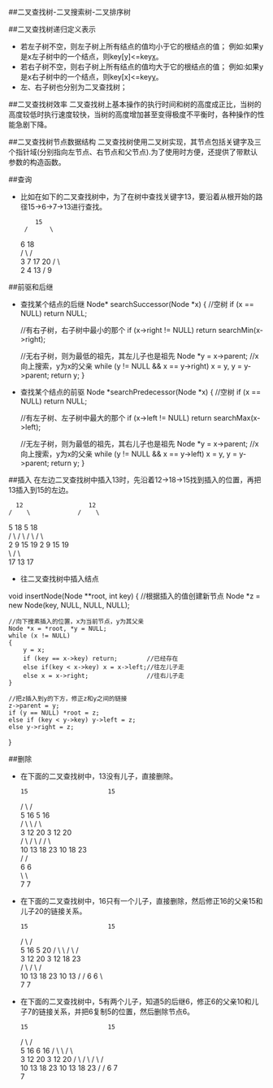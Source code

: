 ##二叉查找树-二叉搜索树-二叉排序树

##二叉查找树递归定义表示
- 若左子树不空，则左子树上所有结点的值均小于它的根结点的值；
	例如:如果y是x左子树中的一个结点，则key[y]<=key[x](关键字的存储方式)。
- 若右子树不空，则右子树上所有结点的值均大于它的根结点的值；
	例如:如果y是x右子树中的一个结点，则key[x]<=key[y](关键字的存储方式)。
- 左、右子树也分别为二叉查找树；

##二叉查找树效率
二叉查找树上基本操作的执行时间和树的高度成正比，当树的高度较低时执行速度较快，当树的高度增加甚至变得极度不平衡时，各种操作的性能急剧下降。

##二叉查找树节点数据结构
二叉查找树使用二叉树实现，其节点包括关键字及三个指针域(分别指向左节点、右节点和父节点).为了使用时方便，还提供了带默认参数的构造函数。

##查询
- 比如在如下的二叉查找树中，为了在树中查找关键字13，要沿着从根开始的路径15->6->7->13进行查找。

          15
       /      \
     6         18  
   /   \      /  \
  3     7    17   20 
 / \     \
2   4    13
         /
        9

##前驱和后继

- 查找某个结点的后继
Node* searchSuccessor(Node *x)
{
	//空树
	if (x == NULL) return NULL;

	//有右子树，右子树中最小的那个
	if (x->right != NULL) return searchMin(x->right);

	//无右子树，则为最低的祖先，其左儿子也是祖先
	Node *y = x->parent; //x向上搜索，y为x的父亲
	while (y != NULL &&  x == y->right)
		x = y, y = y->parent;
	return y;
}

- 查找某个结点的前驱
Node *searchPredecessor(Node *x)
{
	//空树
	if (x == NULL) return NULL;

	//有左子树、左子树中最大的那个
	if (x->left != NULL) return searchMax(x->left);

	//无左子树，则为最低的祖先，其右儿子也是祖先
	Node *y = x->parent; //x向上搜索，y为x的父亲
	while (y != NULL && x == y->left)
		x = y, y = y->parent;
	return y;
}

##插入
在左边二叉查找树中插入13时，先沿着12->18->15找到插入的位置，再把13插入到15的左边。

      12                  12			
    /    \             /    \			
  5        18         5        18		
 / \      / \        / \      / \		
2   9   15   19     2   9   15   19		
          \                /  \			
          17              13  17

- 往二叉查找树中插入结点  
  
void insertNode(Node **root, int key)
{
	//根据插入的值创建新节点
	Node *z = new Node(key, NULL, NULL, NULL); 

	//向下搜素插入的位置，x为当前节点，y为其父亲
	Node *x = *root, *y = NULL; 
	while (x != NULL)
	{
		y = x;
		if (key == x->key) return;        //已经存在
		else if(key < x->key) x = x->left;//往左儿子走
		else x = x->right;                //往右儿子走
	}

	//把z插入到y的下方，修正z和y之间的链接
	z->parent = y;
	if (y == NULL) *root = z;
	else if (key < y->key) y->left = z;
	else y->right = z;
}

##删除

- 在下面的二叉查找树中，13没有儿子，直接删除。

      15                      15			
     /  \                     /  \
   5      16                5      16		
  /  \      \             /  \      \
3     12     20         3     12     20		
     /  \   /  \             /      /  \	
    10  13 18  23          10     18  23	
   /                       /				
  6                       6					
   \                       \				
    7                       7		

- 在下面的二叉查找树中，16只有一个儿子，直接删除，然后修正16的父亲15和儿子20的链接关系。

      15                      15
     /  \                   /     \
   5      16               5        20
  /  \      \            /  \     /  \
3     12     20        3     12  18  23   
     /  \   /  \             /  \
    10  13 18  23           10  13 
   /                       /
  6                        6
   \                        \
    7                        7

- 在下面的二叉查找树中，5有两个儿子，知道5的后继6，修正6的父亲10和儿子7的链接关系，并把6复制5的位置，然后删除节点6。

      15                      15
     /  \                    /  \
   5      16               6      16
  /  \      \            /  \      \
3     12     20        3     12     20
     /  \   /  \            /  \   /  \
    10  13 18  23          10  13 18  23
   /                      /
  6                      7
   \
    7